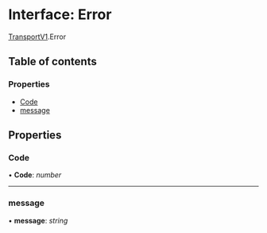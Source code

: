 # Interface: Error

[TransportV1](../modules/transportv1.md).Error

## Table of contents

### Properties

- [Code](transportv1.error.md#code)
- [message](transportv1.error.md#message)

## Properties

### Code

• **Code**: *number*

___

### message

• **message**: *string*
